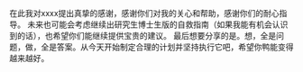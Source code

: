 ﻿
在此我对xxxx提出真挚的感谢，感谢你们对我的关心和帮助，感谢你们的耐心指导。
未来也可能会考虑继续出研究生博士生版的自救指南（如果我能有机会认识到的话），也希望你们能继续提供宝贵的建议。
最后想要分享的是。想，全是问题，做，全是答案。从今天开始制定合理的计划并坚持执行它吧，希望你鸭能变得越来越好。
